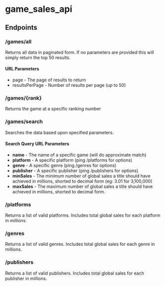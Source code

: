 # game_sales_api

## Endpoints

### /games/all

Returns all data in paginated form. If no parameters are provided this will simply return the top 50 results.

#### URL Parameters

- page - The page of results to return
- resultsPerPage - Number of results per page (up to 50)

### /games/{rank}

Returns the game at a specific ranking number

### /games/search

Searches the data based upon specified parameters.

#### Search Query URL Parameters

- **name** - The name of a specific game (will do approximate match)
- **platform** - A specific platform (ping /platforms for options)
- **genre** - A specific genre (ping /genres for options)
- **publisher** - A specific publisher (ping /publishers for options)
- **minSales** - The minimum number of global sales a title should have achieved in millions, shorted to decimal form (eg: 3.01 for 3,100,000)
- **maxSales** - The maximum number of global sales a title should have achieved in millions, shorted to decimal form.

### /platforms

Returns a list of valid platforms. Includes total global sales for each platform in millions.

### /genres

Returns a list of valid genres. Includes total global sales for each genre in millions.

### /publishers

Returns a list of valid publishers. Includes total global sales for each publisher in millions.
